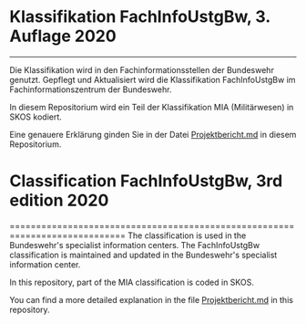 # Klassifikation FachInfoUstgBw, 3. Auflage 2020

______________________

Die Klassifikation wird in den Fachinformationsstellen der Bundeswehr genutzt. Gepflegt und Aktualisiert wird die Klassifikation FachInfoUstgBw im Fachinformationszentrum der Bundeswehr.

In diesem Repositorium wird ein Teil der Klassifikation MIA (Militärwesen) in SKOS kodiert. 

Eine genauere Erklärung ginden Sie in der Datei [Projektbericht.md](https://github.com/Glockenturm/fachinfoustgbw/blob/main/Projektbericht.md) in diesem Repositorium.

# Classification FachInfoUstgBw, 3rd edition 2020

============================================================================
The classification is used in the Bundeswehr's specialist information centers. The FachInfoUstgBw classification is maintained and updated in the Bundeswehr's specialist information center.

In this repository, part of the MIA classification is coded in SKOS.

You can find a more detailed explanation in the file [Projektbericht.md](https://github.com/Glockenturm/fachinfoustgbw/blob/main/Projektbericht.md) in this repository.
